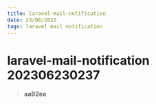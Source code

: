 ```yaml
---
title: laravel-mail-notification
date: 23/06/2023
tags: laravel mail notification
---
```


# **laravel-mail-notification** 202306230237 
> **aa92ea**

  

